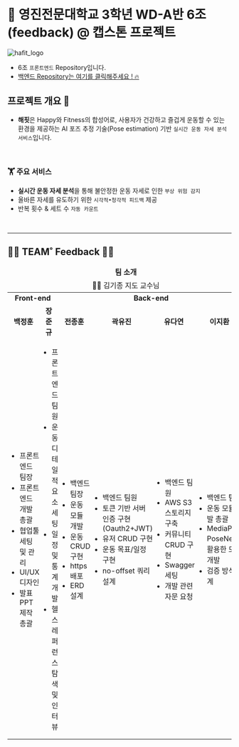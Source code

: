 # 👋 영진전문대학교 3학년 WD-A반 6조(feedback) @ 캡스톤 프로젝트
![hafit_logo](https://github.com/Team-HAFIT/HAFIT-Client/assets/103083251/6077c313-5d90-437c-8b62-e09cce3e8d0f)  
  
- 6조 `프론트엔드` Repository입니다.  
- [백엔드 Repository는 여기를 클릭해주세요 ! 🔥](https://github.com/Team-HAFIT/HAFIT-Server)

## 프로젝트 개요 👀  
- **해핏**은 Happy와 Fitness의 합성어로, 사용자가 건강하고 즐겁게 운동할 수 있는 환경을 제공하는 AI 포즈 추정 기술(Pose estimation) 기반 `실시간 운동 자세 분석 서비스`입니다.

<br />

### 🏋️ 주요 서비스

- **실시간 운동 자세 분석**을 통해 불안정한 운동 자세로 인한 `부상 위험 감지`
- 올바른 자세를 유도하기 위한 `시각적•청각적 피드백` 제공
- 반복 횟수 & 세트 수 `자동 카운트` 
  
<br />  

---

## 👨‍💻 TEAM˚ Feedback 👩‍💻  

<table width="100%">
   <thead>
      <tr align="center">
         <td colspan = "6">
            <span><b>팀 소개</b></span>
         </td>
      </tr>
       <tr align="center">
           <td colspan = "6">
               👨‍🏫 김기종 지도 교수님
           </td>
      </tr>
   </thead>
   <tbody>
       <tr>
           <td align="center" colspan = "2"><b>Front-end</b></td>
           <td align="center" colspan = "4"><b>Back-end</b></td>
       </tr>
       <tr>
           <td align="center"><b>백정훈</b></td>
           <td align="center"><b>장준규</b></td>
           <td align="center"><b>전종훈</b></td>
           <td align="center"><b>곽유진</b></td>
           <td align="center"><b>유다연</b></td>
           <td align="center"><b>이지환</b></td>
       </tr>
       <tr>
            <td width="17%" style="padding:0;">
               <ul>
                  <li>프론트엔드 팀장</li>
                  <li>프론트엔드 개발 총괄</li>
                  <li>협업툴 세팅 및 관리</li>
                  <li>UI/UX 디자인</li>
                  <li>발표 PPT 제작 총괄</li>
               </ul>
            </td>
            <td width="17%" style="padding:0;">
               <ul>
                   <li>프론트엔드 팀원</li>
                   <li>운동 디테일적 요소 세팅</li>
                   <li>일정 및 통계 개발</li>
                   <li>헬스 레퍼런스 탐색 및 인터뷰</li>
               </ul>
            </td>
            <td width="17%" style="padding:0;">
               <ul>
                   <li>백엔드 팀장</li>
                   <li>운동 모듈 개발</li>
                   <li>운동 CRUD 구현</li>
                   <li>https 배포</li>
                   <li>ERD 설계</li>
               </ul>
            </td>
            <td width="17%" style="padding:0;">
               <ul>
                   <li>백엔드 팀원</li>
                   <li>토큰 기반 서버 인증 구현(Oauth2+JWT)</li>
                   <li>유저 CRUD 구현</li>
                   <li>운동 목표/일정 구현</li>
                   <li>no-offset 쿼리 설계</li>
               </ul>
            </td>
            <td width="17%" style="padding:0;">
               <ul>
                   <li>백엔드 팀원</li>
                   <li>AWS S3 스토리지 구축</li>
                   <li>커뮤니티 CRUD 구현</li>
                   <li>Swagger 세팅</li>
                   <li>개발 관련 자문 요청</li>
               </ul>
            </td>
            <td width="17%" style="padding:0;">
               <ul>
                   <li>백엔드 팀원</li>
                   <li>운동 모듈 개발 총괄</li>
                   <li>MediaPipe, PoseNet을 활용한 모델 개발</li>
                   <li>검증 방식 설계</li>
               </ul>
            </td>
       </tr>
   </tbody>
</table>

